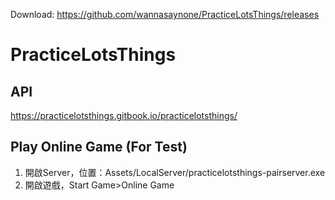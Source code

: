 Download: https://github.com/wannasaynone/PracticeLotsThings/releases

# PracticeLotsThings
## API
https://practicelotsthings.gitbook.io/practicelotsthings/
## Play Online Game (For Test)
1. 開啟Server，位置：Assets/LocalServer/practicelotsthings-pairserver.exe
2. 開啟遊戲，Start Game>Online Game